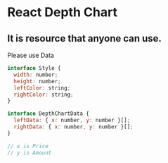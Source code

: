 # React Depth Chart

## It is resource that anyone can use.

Please use Data

```javascript
interface Style {
  width: number;
  height: number;
  leftColor: string;
  rightColor: string;
}

interface DepthChartData {
  leftData: { x: number, y: number }[];
  rightData: { x: number, y: number }[];
}

// x is Price
// y is Amount
```
